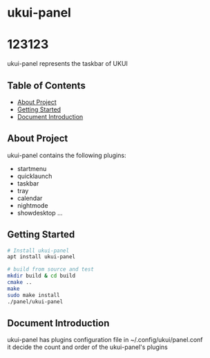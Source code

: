 # ukui-panel
# 123123
ukui-panel represents the taskbar of UKUI

## Table of Contents

   * [About Project](#About-Project)
   * [Getting Started](#Getting-Started)
   * [Document Introduction](#Document-Introduction)


## About Project

ukui-panel contains the following plugins:
   * startmenu 
   * quicklaunch
   * taskbar
   * tray
   * calendar
   * nightmode
   * showdesktop ...

## Getting Started

```bash
# Install ukui-panel
apt install ukui-panel

# build from source and test
mkdir build & cd build
cmake ..
make 
sudo make install
./panel/ukui-panel
```

## Document Introduction

ukui-panel has plugins configuration file in ~/.config/ukui/panel.conf   
it decide the count and order of the ukui-panel's plugins  

